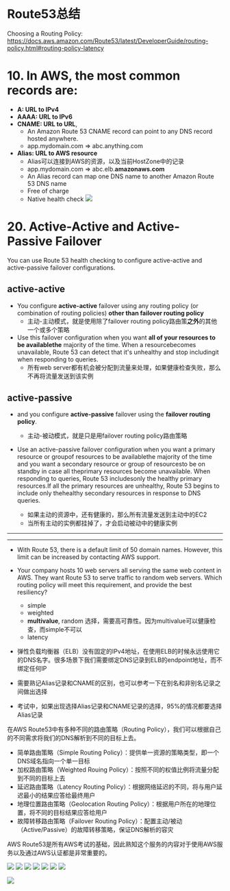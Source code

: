 # Route53总结

Choosing a Routing Policy: https://docs.aws.amazon.com/Route53/latest/DeveloperGuide/routing-policy.html#routing-policy-latency

# 10. In AWS, the most common records are:
- **A: URL to IPv4**
- **AAAA: URL to IPv6**
- **CNAME: URL to URL**,
  - An Amazon Route 53 CNAME record can point to any DNS record hosted anywhere.
  - app.mydomain.com => abc.anything.com
- **Alias: URL to AWS resource**
  - Alias可以连接到AWS的资源，以及当前HostZone中的记录
  - app.mydomain.com => abc.elb.**amazonaws.com**
  - An Alias record can map one DNS name to another Amazon Route 53 DNS name
  - Free of charge
  - Native health check
    ![](https://i.loli.net/2019/07/18/5d2fe9192afe941584.png)

# 20. Active-Active and Active-Passive Failover
You can use Route 53 health checking to configure active-active and active-passive failover configurations. 
## active-active
- You configure **active-active** failover using any routing policy (or combination of routing policies) **other than failover routing policy**
  - 主动-主动模式，就是使用除了failover routing policy路由策**之外**的其他一个或多个策略
- Use this failover configuration when you want **all of your resources to be availablethe** majority of the time. When a resourcebecomes unavailable, Route 53 can detect that it's unhealthy and stop includingit when responding to queries. 
  - 所有web server都有机会被分配到流量来处理，如果健康检查失败，那么不再将流量发送到该实例
## active-passive
- and you configure **active-passive** failover using the **failover routing policy**. 
  - 主动-被动模式，就是只是用failover routing policy路由策略

- Use an active-passive failover configuration when you want a primary resource or groupof resources to be availablethe majority of the time and you want a secondary resource or group of resourcesto be on standby in case all theprimary resources become unavailable. When responding to queries, Route 53 includesonly the healthy primary resources.If all the primary resources are unhealthy, Route 53 begins to include only thehealthy secondary resources in response to DNS queries. 
  - 如果主动的资源中，还有健康的，那么所有流量发送到主动中的EC2
  - 当所有主动的实例都挂掉了，才会启动被动中的健康实例
















-----

-----

- With Route 53, there is a default limit of 50 domain names. However, this limit can be increased by contacting AWS support.
- Your company hosts 10 web servers all serving the same web content in AWS. They want Route 53 to serve traffic to random web servers. Which routing policy will meet this requirement, and provide the best resiliency?
  - simple
  - weighted
  - **multivalue**, random 选择，需要高可靠性。因为multivalue可以健康检查，而simple不可以
  - latency









- 弹性负载均衡器（ELB）没有固定的IPv4地址，在使用ELB的时候永远使用它的DNS名字。很多场景下我们需要绑定DNS记录到ELB的endpoint地址，而不绑定任何IP
- 需要熟记Alias记录和CNAME的区别，也可以参考一下在别名和非别名记录之间做出选择
- 考试中，如果出现选择Alias记录和CNAME记录的选择，95%的情况都要选择Alias记录

在AWS Route53中有多种不同的路由策略（Routing Policy），我们可以根据自己的不同需求将我们的DNS解析到不同的目标上去。

- 简单路由策略（Simple Routing Policy）：提供单一资源的策略类型，即一个DNS域名指向一个单一目标
- 加权路由策略（Weighted Rouing Policy）：按照不同的权值比例将流量分配到不同的目标上去
- 延迟路由策略（Latency Routing Policy）：根据网络延迟的不同，将与用户延迟最小的结果应答给最终用户
- 地理位置路由策略（Geolocation Routing Policy）：根据用户所在的地理位置，将不同的目标结果应答给用户
- 故障转移路由策略（Failover Routing Policy）：配置主动/被动（Active/Passive）的故障转移策略，保证DNS解析的容灾

AWS Route53是所有AWS考试的基础，因此熟知这个服务的内容对于使用AWS服务以及通过AWS认证都是非常重要的。


![](https://i.loli.net/2019/06/25/5d11caee6d5bb64927.png)
![](https://i.loli.net/2019/06/25/5d11caf1208c454663.png)
![](https://i.loli.net/2019/06/25/5d11caf3f173253442.png)
![](https://i.loli.net/2019/06/25/5d11caf62dabf88172.png)
![](https://i.loli.net/2019/06/25/5d11caf94602639641.png)
![](https://i.loli.net/2019/06/25/5d11cafc194e163718.png)
![](https://i.loli.net/2019/06/25/5d11cafe8635f10590.png)

![](https://i.loli.net/2019/07/09/5d2404548d73369798.png)
